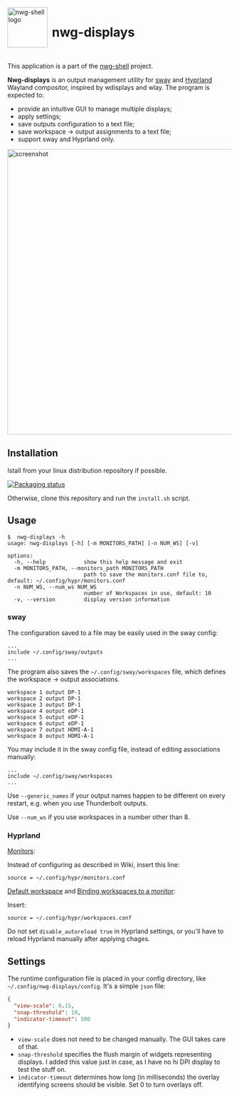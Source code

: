 <img src="https://github.com/nwg-piotr/nwg-displays/assets/20579136/b7c31822-8846-44be-8028-af3f3af4acd8" width="90" style="margin-right:10px" align=left alt="nwg-shell logo">
<H1>nwg-displays</H1><br>

This application is a part of the [nwg-shell](https://nwg-piotr.github.io/nwg-shell) project.

**Nwg-displays** is an output management utility for [sway](https://github.com/swaywm/sway) and [Hyprland](https://github.com/hyprwm/Hyprland) 
Wayland compositor, inspired by wdisplays and wlay. The program is expected to:

- provide an intuitive GUI to manage multiple displays;
- apply settings;
- save outputs configuration to a text file;
- save workspace -> output assignments to a text file;
- support sway and Hyprland only.

<img src="https://user-images.githubusercontent.com/20579136/158013748-5b27f742-0e6a-4d82-a5ac-06368b4df008.png" width=640, alt="screenshot"><br>

## Installation

Istall from your linux distribution repository if possible.

[![Packaging status](https://repology.org/badge/vertical-allrepos/nwg-displays.svg)](https://repology.org/project/nwg-displays/versions)

Otherwise, clone this repository and run the `install.sh` script.

## Usage

```text
$  nwg-displays -h
usage: nwg-displays [-h] [-m MONITORS_PATH] [-n NUM_WS] [-v]

options:
  -h, --help            show this help message and exit
  -m MONITORS_PATH, --monitors_path MONITORS_PATH
                        path to save the monitors.conf file to, default: ~/.config/hypr/monitors.conf
  -n NUM_WS, --num_ws NUM_WS
                        number of Workspaces in use, default: 10
  -v, --version         display version information
```

### sway

The configuration saved to a file may be easily used in the sway config:

```text
...
include ~/.config/sway/outputs
...
```

The program also saves the `~/.config/sway/workspaces` file, which defines the workspace -> output associations.

```text
workspace 1 output DP-1
workspace 2 output DP-1
workspace 3 output DP-1
workspace 4 output eDP-1
workspace 5 output eDP-1
workspace 6 output eDP-1
workspace 7 output HDMI-A-1
workspace 8 output HDMI-A-1
```

You may include it in the sway config file, instead of editing associations manually:

```text
...
include ~/.config/sway/workspaces
...
```

Use `--generic_names` if your output names happen to be different on every restart, e.g. when you use Thunderbolt outputs.

Use `--num_ws` if you use workspaces in a number other than 8.

### Hyprland

[Monitors](https://wiki.hyprland.org/Configuring/Monitors):

Instead of configuring as described in Wiki, insert this line:

```text
source = ~/.config/hypr/monitors.conf
```

[Default workspace](http://wiki.hyprland.org/Configuring/Monitors/#default-workspace) and [Binding workspaces to a monitor](https://wiki.hyprland.org/Configuring/Monitors/#binding-workspaces-to-a-monitor):

Insert:

```text
source = ~/.config/hypr/workspaces.conf
```

Do not set `disable_autoreload true` in Hyprland settings, or you'll have to reload Hyprland manually after applying chages.

## Settings

The runtime configuration file is placed in your config directory, like `~/.config/nwg-displays/config`. 
It's a simple `json` file:

```json
{
  "view-scale": 0.15,
  "snap-threshold": 10,
  "indicator-timeout": 500
}
```

- `view-scale` does not need to be changed manually. The GUI takes care of that.
- `snap-threshold` specifies the flush margin of widgets representing displays. I added this value just in case, as I have no hi DPI display to test the stuff on.
- `indicator-timeout` determines how long (in milliseconds) the overlay identifying screens should be visible. Set 0 to turn overlays off.
